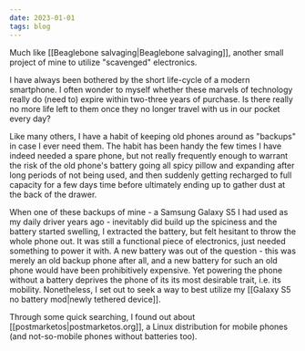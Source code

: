 ```yaml
---
date: 2023-01-01
tags: blog
---
```


Much like [[Beaglebone salvaging|Beaglebone salvaging]], another small project of mine to utilize "scavenged" electronics.

I have always been bothered by the short life-cycle of a modern smartphone. I often wonder to myself whether these marvels of technology really do (need to) expire within two-three years of purchase. Is there really no more life left to them once they no longer travel with us in our pocket every day?

Like many others, I have a habit of keeping old phones around as "backups" in case I ever need them. The habit has been handy the few times I have indeed needed a spare phone, but not really frequently enough to warrant the risk of the old phone's battery going all spicy pillow and expanding after long periods of not being used, and then suddenly getting recharged to full capacity for a few days time before ultimately ending up to gather dust at the back of the drawer.

When one of these backups of mine - a Samsung Galaxy S5 I had used as my daily driver years ago - inevitably did build up the spiciness and the battery started swelling, I extracted the battery, but felt hesitant to throw the whole phone out. It was still a functional piece of electronics, just needed something to power it with. A new battery was out of the question - this was merely an old backup phone after all, and a new battery for such an old phone would have been prohibitively expensive. Yet powering the phone without a battery deprives the phone of its its most desirable trait, i.e. its mobility. Nonetheless, I set out to seek a way to best utilize my [[Galaxy S5 no battery mod|newly tethered device]].

Through some quick searching, I found out about [[postmarketos|postmarketos.org]], a Linux distribution for mobile phones (and not-so-mobile phones without batteries too). 

### 